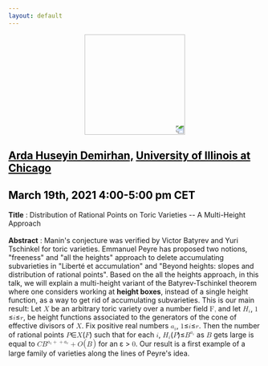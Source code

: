 ```yaml
---
layout: default
---
```


<p align="center">
  <img width="200" height="200" style="transform: rotate(0.5turn);" src="https://upload.wikimedia.org/wikipedia/commons/1/18/Rational_points_of_bounded_height_outside_the_27_lines_on_Clebsch%27s_diagonal_cubic_surface.png">
</p>

## <a href="https://sites.google.com/a/uic.edu/ardahuseyindemirhan/" style="color:black">Arda Huseyin Demirhan,</a> <a href="https://mscs.uic.edu/" style="color:black">University of Illinois at Chicago</a>
## <c style="color:black">March 19th, 2021  4:00-5:00 pm CET</c>

<b>Title</b> : Distribution of Rational Points on Toric Varieties -- A Multi-Height Approach
<br>
<br>
<b>Abstract</b> :  Manin's conjecture was verified by Victor Batyrev and Yuri Tschinkel for toric varieties. Emmanuel Peyre has proposed two notions, "freeness" and "all the heights" approach to delete accumulating subvarieties in "Liberté et accumulation" and "Beyond heights: slopes and distribution of rational points". Based on the all the heights approach, in this talk, we will explain a multi-height variant of the Batyrev-Tschinkel theorem where one considers working at **height boxes**, instead of a single height function, as a way to get rid of accumulating subvarieties. This is our main result: Let <math><mi>X</mi></math> be an arbitrary toric variety over a number field <math><mi>F,</mi></math> and let <math><msub><mi>H</mi><mi>i</mi></msub></math>, <math><mi>1</mi></math>&#8804;<math><mi>i</mi></math>&#8804;<math><mi>r</mi></math>, be height functions associated to the generators of the cone of effective divisors of <math><mi>X</mi></math>. Fix positive real numbers <math><msub><mi>a</mi><mi>i</mi></msub></math>, <math><mi>1</mi></math>&#8804;<math><mi>i</mi></math>&#8804;<math><mi>r</mi></math>. Then the number of rational points <math><mi>P</mi></math>&#8712;<math><mi>X</mi></math>(<math><mi>F</mi></math>) such that for each <math><mi>i</mi></math>, <math><msub><mi>H</mi><mi>i</mi></msub></math>(<math><mi>P</mi></math>)&#8804;<math><msup><mi>B</mi><mrow><msub><mi>a</mi><mi>i</mi></msub></mrow></msup></math> as <math><mi>B</mi></math> gets large is equal to <math><mi>C</mi><msup><mi>B</mi><mrow><msub><mi>a</mi><mi>1</mi></msub><mo>+</mo>&#183;&#183;&#183;<mo>+</mo><msub><mi>a</mi><mi>r</mi></msub></mrow></msup><mo>+</mo><mi>O</mi><mi style="font-size:20px;">(</mi><msup><mi>B</mi><mrow>a_1 + \dots + a_r-\epsilon}</mrow></msup><mi style="font-size:20px;">)</mi></math> for an &#x3B5; > <math><mi>0</mi></math>. Our result is a first example of a large family of varieties along the lines of Peyre's idea.
